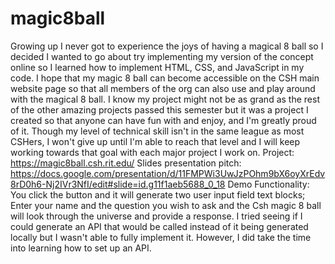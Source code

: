 # magic8ball
Growing up I never got to experience the joys of having a magical 8 ball so I decided I wanted to go about try implementing my version of the concept online so I learned how to implement HTML, CSS, and JavaScript in my code. I hope that my magic 8 ball can become accessible on the CSH main website page so that all members of the org can also use and play around with the magical 8 ball. I know my project might not be as grand as the rest of the other amazing projects passed this semester but it was a project I created so that anyone can have fun with and enjoy, and I'm greatly proud of it. Though my level of technical skill isn't in the same league as most CSHers, I won't give up until I'm able to reach that level and I will keep working towards that goal with each major project I work on. Project: https://magic8ball.csh.rit.edu/ Slides presentation pitch: https://docs.google.com/presentation/d/11FMPWi3UwJzPOhm9bX6oyXrEdv8rD0h6-Nj2IVr3NfI/edit#slide=id.g11f1aeb5688_0_18
Demo Functionality: You click the button and it will generate two user input field text blocks; Enter your name and the question you wish to ask and the Csh magic 8 ball will look through the universe and provide a response. I tried seeing if I could generate an API that would be called instead of it being generated locally but I wasn't able to fully implement it. However, I did take the time into learning how to set up an API.

